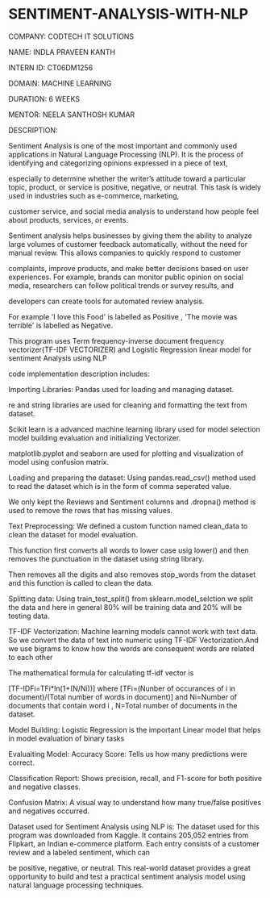 # SENTIMENT-ANALYSIS-WITH-NLP
COMPANY: CODTECH IT SOLUTIONS

NAME: INDLA PRAVEEN KANTH

INTERN ID: CT06DM1256

DOMAIN: MACHINE LEARNING

DURATION: 6 WEEKS

MENTOR: NEELA SANTHOSH KUMAR

DESCRIPTION:

Sentiment Analysis is one of the most important and commonly used applications in Natural Language Processing (NLP). It is the process of identifying and categorizing opinions expressed in a piece of text,

especially to determine whether the writer’s attitude toward a particular topic, product, or service is positive, negative, or neutral. This task is widely used in industries such as e-commerce, marketing,

customer service, and social media analysis to understand how people feel about products, services, or events.

Sentiment analysis helps businesses by giving them the ability to analyze large volumes of customer feedback automatically, without the need for manual review. This allows companies to quickly respond to customer

complaints, improve products, and make better decisions based on user experiences. For example, brands can monitor public opinion on social media, researchers can follow political trends or survey results, and

developers can create tools for automated review analysis.

For example 'I love this Food' is labelled as Positive , 'The movie was terrible' is labelled as Negative.

This program uses Term frequency-inverse document frequency vectorizer(TF-IDF VECTORIZER) and Logistic Regression linear model for sentiment Analysis using NLP

code implementation description includes:

Importing Libraries: Pandas used for loading and managing dataset.

re and string libraries are used for cleaning and formatting the text from dataset.

Scikit learn is a advanced machine learning library used for model selection model building evaluation and initializing Vectorizer.

matplotlib.pyplot and seaborn are used for plotting and visualization of model using confusion matrix.

Loading and preparing the dataset: Using pandas.read_csv() method used to read the dataset which is in the form of comma seperated value.

We only kept the Reviews and Sentiment columns and .dropna() method is used to remove the rows that has missing values.

Text Preprocessing: We defined a custom function named clean_data to clean the dataset for model evaluation.

This function first converts all words to lower case usig lower() and then removes the punctuation in the dataset using string library.

Then removes all the digits and also removes stop_words from the dataset and this function is called to clean the data.

Splitting data: Using train_test_split() from sklearn.model_selction we split the data and here in general 80% will be training data and 20% will be testing data.

TF-IDF Vectorization: Machine learning models cannot work with text data. So we convert the data of text into numeric using TF-IDF Vectorization.And we use bigrams to know how the words are consequent words are related to each other

The mathematical formula for calculating tf-idf vector is

[TF-IDFi=TFi*ln(1+(N/Ni))] where [TFi=(Nunber of occurances of i in document)/(Total number of words in document)] and Ni=Number of documents that contain word i , N=Total number of documents in the dataset.

Model Building: Logistic Regression is the important Linear model that helps in model evaluation of binary tasks

Evaluaiting Model: Accuracy Score: Tells us how many predictions were correct.

Classification Report: Shows precision, recall, and F1-score for both positive and negative classes.

Confusion Matrix: A visual way to understand how many true/false positives and negatives occurred.

Dataset used for Sentiment Analysis using NLP is: The dataset used for this program was downloaded from Kaggle. It contains 205,052 entries from Flipkart, an Indian e-commerce platform. Each entry consists of a customer review and a labeled sentiment, which can

be positive, negative, or neutral. This real-world dataset provides a great opportunity to build and test a practical sentiment analysis model using natural language processing techniques.
